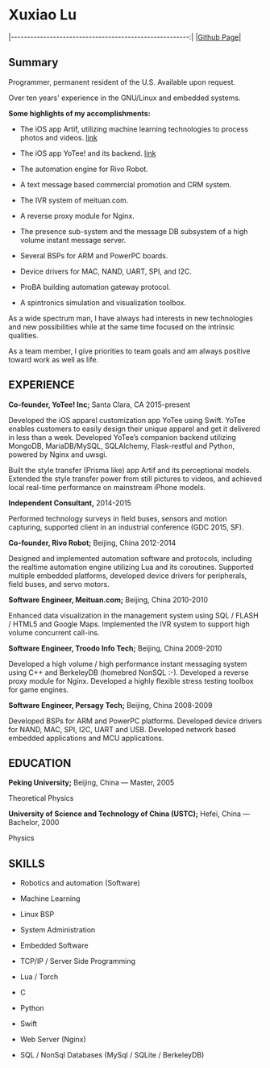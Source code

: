 Xuxiao Lu
=========

|-------------------------------------------------------:|
|[Github Page](https://fuu.github.io)|

Summary
-------

Programmer, permanent resident of the U.S. Available upon request.

Over ten years' experience in the GNU/Linux and embedded systems.

**Some highlights of my accomplishments:**

* The iOS app Artif, utilizing machine learning technologies to process photos and videos. [link](https://itunes.apple.com/app/artif/id1215924638)

* The iOS app YoTee! and its backend. [link](https://itunes.apple.com/us/app/yotee!/id1021419447)

* The automation engine for Rivo Robot.

* A text message based commercial promotion and CRM system.

* The IVR system of meituan.com.

* A reverse proxy module for Nginx.

* The presence sub-system and the message DB subsystem of a high volume instant message server.

* Several BSPs for ARM and PowerPC boards.

* Device drivers for MAC, NAND, UART, SPI, and I2C.

* ProBA building automation gateway protocol.

* A spintronics simulation and visualization toolbox.

As a wide spectrum man, I have always had interests in new technologies and new possibilities while at the same time focused on the intrinsic qualities.

As a team member, I give priorities to team goals and am always positive toward work as well as life.

EXPERIENCE
----------

**Co-founder, YoTee! Inc;** Santa Clara, CA 2015-present

Developed the iOS apparel customization app YoTee using Swift. YoTee enables customers to easily design their unique apparel and get it delivered in less than a week. Developed YoTee’s companion backend utilizing MongoDB, MariaDB/MySQL, SQLAlchemy, Flask-restful and Python, powered by Nginx and uwsgi.

Built the style transfer (Prisma like) app Artif and its perceptional models. Extended the style transfer power from still pictures to videos, and achieved local real-time performance on mainstream iPhone models.

**Independent Consultant,** 2014-2015

Performed technology surveys in field buses, sensors and motion capturing, supported client in an industrial conference (GDC 2015, SF).

**Co-founder, Rivo Robot;** Beijing, China 2012-2014

Designed and implemented automation software and protocols, including the realtime automation engine utilizing Lua and its coroutines. Supported multiple embedded platforms, developed device drivers for peripherals, field buses, and servo motors.

**Software Engineer, Meituan.com;** Beijing, China 2010-2010

Enhanced data visualization in the management system using SQL / FLASH / HTML5 and Google Maps. Implemented the IVR system to support high volume concurrent call-ins.

**Software Engineer, Troodo Info Tech;** Beijing, China 2009-2010

Developed a high volume / high performance instant messaging system using C++ and BerkeleyDB (homebred NonSQL :-). Developed a reverse proxy module for Nginx. Developed a highly flexible stress testing toolbox for game engines.

**Software Engineer, Persagy Tech;** Beijing, China 2008-2009

Developed BSPs for ARM and PowerPC platforms. Developed device drivers for NAND, MAC, SPI, I2C, UART and USB. Developed network based embedded applications and MCU applications.

EDUCATION
---------

**Peking University;** Beijing, China — Master, 2005

Theoretical Physics

**University of Science and Technology of China (USTC);** Hefei, China — Bachelor, 2000

Physics

SKILLS
------

* Robotics and automation (Software)

* Machine Learning

* Linux BSP

* System Administration

* Embedded Software

* TCP/IP / Server Side Programming

* Lua / Torch

* C

* Python

* Swift

* Web Server (Nginx)

* SQL / NonSql Databases (MySql / SQLite / BerkeleyDB)


